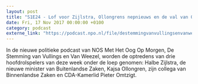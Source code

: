 ```yaml
---
layout: post
title: "S1E24 - Lof voor Zijlstra, Ollongrens nepnieuws en de val van Omtzigt"
date: Fri, 17 Nov 2017 00:00:00 +0100
category: podcast
externe_link: "https://podcast.npo.nl/file/destemmingvanvullingsenvanweezel/2967/content.omroep.nl/portal/podcast/nporadio1/destemmingvanvullingsenvanweezel/2018/11/nporadio1_destemmingvanvullingsenvanweezel_20171117_de-stemming-24-lof-voor-zijlstra-ollongrens-nepnieuws-en-de-val-van-omtzigt.mp3"
---
```


In de nieuwe politieke podcast van NOS Met Het Oog Op Morgen, De Stemming van Vullings en Van Weezel, worden de optredens van drie hoofdrolspelers van deze week onder de loep genomen: Halbe Zijlstra, de nieuwe minister van Buitenlandse Zaken, Kajsa Ollongren, zijn collega van Binnenlandse Zaken en CDA-Kamerlid Pieter Omtzigt.
